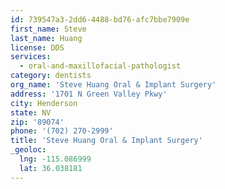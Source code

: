```yaml
---
id: 739547a3-2dd6-4488-bd76-afc7bbe7909e
first_name: Steve
last_name: Huang
license: DDS
services:
  - oral-and-maxillofacial-pathologist
category: dentists
org_name: 'Steve Huang Oral & Implant Surgery'
address: '1701 N Green Valley Pkwy'
city: Henderson
state: NV
zip: '89074'
phone: '(702) 270-2999'
title: 'Steve Huang Oral & Implant Surgery'
_geoloc:
  lng: -115.086999
  lat: 36.038181
---
```

